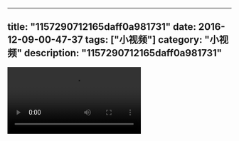 
---
title: "1157290712165daff0a981731"
date: 2016-12-09-00-47-37
tags: ["小视频"]
category: "小视频"
description: "1157290712165daff0a981731"
---
<video src="http://ohtsqip0g.bkt.clouddn.com/1157290712165daff0a981731.mp4" controls="controls"></video>
